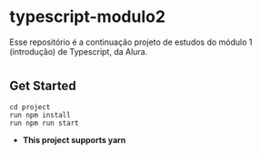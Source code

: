 # typescript-modulo2
Esse repositório é a continuação projeto de estudos do módulo 1 (introdução) de Typescript, da Alura.

#

## Get Started
``` 
cd project
run npm install
run npm run start
```

* <b>This project supports yarn</b>
